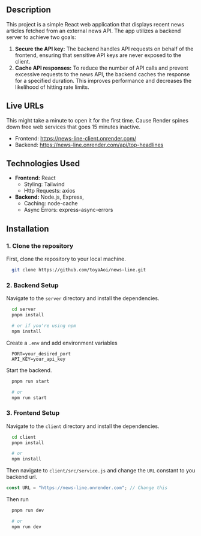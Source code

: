 ## Description

This project is a simple React web application that displays recent news
articles fetched from an external news API. The app utilizes a backend server to
achieve two goals:

1. **Secure the API key:** The backend handles API requests on behalf of the
   frontend, ensuring that sensitive API keys are never exposed to the client.
2. **Cache API responses:** To reduce the number of API calls and prevent
   excessive requests to the news API, the backend caches the response for a
   specified duration. This improves performance and decreases the likelihood of
   hitting rate limits.

## Live URLs

This might take a minute to open it for the first time. Cause Render spines down
free web services that goes 15 minutes inactive.

- Frontend: https://news-line-client.onrender.com/
- Backend: https://news-line.onrender.com/api/top-headlines

## Technologies Used

- **Frontend:** React
  - Styling: Tailwind
  - Http Requests: axios
- **Backend:** Node.js, Express,
  - Caching: node-cache
  - Async Errors: express-async-errors

## Installation

### 1. Clone the repository

First, clone the repository to your local machine.

```bash
  git clone https://github.com/toyaAoi/news-line.git
```

### 2. Backend Setup

Navigate to the `server` directory and install the dependencies.

```bash
  cd server
  pnpm install

  # or if you're using npm
  npm install
```

Create a `.env` and add environment variables

```env
  PORT=your_desired_port
  API_KEY=your_api_key
```

Start the backend.

```bash
  pnpm run start

  # or
  npm run start
```

### 3. Frontend Setup

Navigate to the `client` directory and install the dependencies.

```bash
  cd client
  pnpm install

  # or
  npm install
```

Then navigate to `client/src/service.js` and change the `URL` constant to you
backend url.

```javascript
const URL = "https://news-line.onrender.com"; // Change this
```

Then run

```bash
  pnpm run dev

  # or
  npm run dev
```
